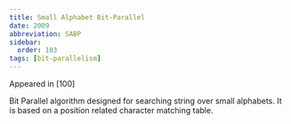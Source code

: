 ```yaml
---
title: Small Alphabet Bit-Parallel
date: 2009
abbreviation: SABP
sidebar:
  order: 103
tags: [bit-parallelism]
---
```


Appeared in [100]

Bit Parallel algorithm designed for searching string over small alphabets. It is based on a position related character matching table.
